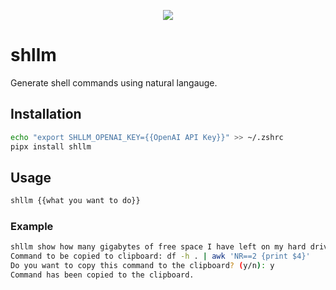 <p align="center">
    <a href="https://pypi.org/project/shllm/">
        <img src="https://img.shields.io/pypi/v/shllm?color=3772A5" /></a>
</p>

# shllm
  
Generate shell commands using natural langauge.

## Installation

```bash
echo "export SHLLM_OPENAI_KEY={{OpenAI API Key}}" >> ~/.zshrc
pipx install shllm
```

## Usage
```bash
shllm {{what you want to do}}
```
### Example
```bash
shllm show how many gigabytes of free space I have left on my hard drive
Command to be copied to clipboard: df -h . | awk 'NR==2 {print $4}'
Do you want to copy this command to the clipboard? (y/n): y
Command has been copied to the clipboard.
```